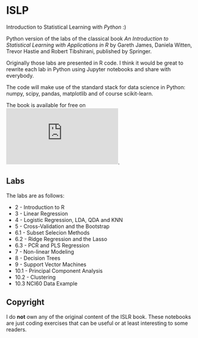 # ISLP

Introduction to Statistical Learning with _Python_ :)

Python version of the labs of the classical book _An Introduction to Statistical Learning with Applications in R_ by
Gareth James, Daniela Witten, Trevor Hastie and Robert Tibshirani, published by Springer.

Originally those labs are presented in R code. I think it would be great to rewrite each lab in Python using Jupyter notebooks
and share with everybody.

The code will make use of the standard stack for data science in Python: numpy, scipy, pandas, matplotlib and of course
scikit-learn.

The book is available for free on ![the book's page](http://www-bcf.usc.edu/~gareth/ISL/index.html).

## Labs

The labs are as follows:

* 2 - Introduction to R
* 3 - Linear Regression
* 4 - Logistic Regression, LDA, QDA and KNN
* 5 - Cross-Validation and the Bootstrap
* 6.1 - Subset Selecion Methods
* 6.2 - Ridge Regression and the Lasso
* 6.3 - PCR and PLS Regression
* 7 - Non-linear Modeling
* 8 - Decision Trees
* 9 - Support Vector Machines
* 10.1 - Principal Component Analysis
* 10.2 - Clustering
* 10.3 NCI60 Data Example

## Copyright

I do __not__ own any of the original content of the ISLR book. These notebooks
are just coding exercises that can be useful or at least interesting to some readers.
